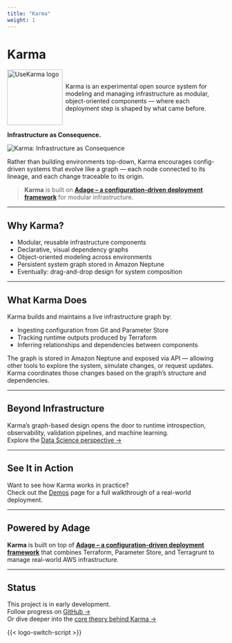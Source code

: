 ```yaml
---
title: "Karma"
weight: 1
---
```


# Karma

<p style="display: flex; align-items: center; gap: 0.5em;">
  <img
    class="theme-switch-logo"
    src="/assets/logo/usekarma_light_300.png"
    data-light="/assets/logo/usekarma_light_300.png"
    data-dark="/assets/logo/usekarma_dark_300.png"
    style="width: 128px; height: 128px;"
    alt="UseKarma logo">
  <span>
    Karma is an experimental open source system for modeling and managing infrastructure as modular, object-oriented components — where each deployment step is shaped by what came before.
  </span>
</p>

**Infrastructure as Consequence.**

![Karma: Infrastructure as Consequence](/img/karma-system.drawio.png)

Rather than building environments top-down, Karma encourages config-driven systems that evolve like a graph — each node connected to its lineage, and each change traceable to its origin.

> **Karma** is built on [**Adage – a configuration-driven deployment framework**](https://adage.usekarma.dev) for modular infrastructure.

---

## Why Karma?

- Modular, reusable infrastructure components  
- Declarative, visual dependency graphs  
- Object-oriented modeling across environments  
- Persistent system graph stored in Amazon Neptune  
- Eventually: drag-and-drop design for system composition  

---

## What Karma Does

Karma builds and maintains a live infrastructure graph by:

- Ingesting configuration from Git and Parameter Store  
- Tracking runtime outputs produced by Terraform  
- Inferring relationships and dependencies between components  

The graph is stored in Amazon Neptune and exposed via API — allowing other tools to explore the system, simulate changes, or request updates. Karma coordinates those changes based on the graph’s structure and dependencies.

---

## Beyond Infrastructure

Karma’s graph-based design opens the door to runtime introspection, observability, validation pipelines, and machine learning.  
Explore the [Data Science perspective →](/theory/data-science/)

---

## See It in Action

Want to see how Karma works in practice?  
Check out the [Demos](/demos/) page for a full walkthrough of a real-world deployment.

---

## Powered by Adage

**Karma** is built on top of  [**Adage – a configuration-driven deployment framework**](https://adage.usekarma.dev) that combines Terraform, Parameter Store, and Terragrunt to manage real-world AWS infrastructure.

---

## Status

This project is in early development.  
Follow progress on [GitHub →](https://github.com/usekarma)  
Or dive deeper into the [core theory behind Karma →](/theory/)

{{< logo-switch-script >}}
